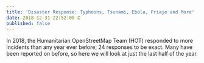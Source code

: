 ```yaml
---
title: 'Disaster Response: Typhoons, Tsunami, Ebola, Friaje and More'
date: 2018-12-31 22:52:00 Z
published: false
---
```


In 2018, the Humanitarian OpenStreetMap Team (HOT) responded to more incidents than any year ever before; 24 responses to be exact. Many have been reported on before, so here we will look at just the last half of the year.